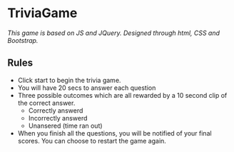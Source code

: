 # TriviaGame
*This game is based on JS and JQuery. Designed through html, CSS and Bootstrap.*

## Rules
* Click start to begin the trivia game.
* You will have 20 secs to answer each question
* Three possible outcomes which are all rewarded by a 10 second clip of the correct answer.
  * Correctly answerd
  * Incorrectly answerd
  * Unansered (time ran out)
* When you finish all the questions, you will be notified of your final scores. You can choose to restart the game again.